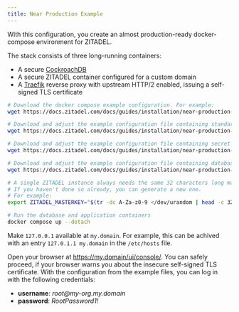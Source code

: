```yaml
---
title: Near Production Example
---
```


With this configuration, you create an almost production-ready docker-compose environment for ZITADEL.

The stack consists of three long-running containers:
- A secure [CockroachDB](https://www.cockroachlabs.com/docs/stable/)
- A secure ZITADEL container configured for a custom domain
- A [Traefik](https://doc.traefik.io/traefik/) reverse proxy with upstream HTTP/2 enabled, issuing a self-signed TLS certificate

```bash
# Download the docker compose example configuration. For example:
wget https://docs.zitadel.com/docs/guides/installation/near-production-example/docker-compose.yaml

# Download and adjust the example configuration file containing standard configuration
wget https://docs.zitadel.com/docs/guides/installation/near-production-example/example-zitadel-config.yaml

# Download and adjust the example configuration file containing secret configuration
wget https://docs.zitadel.com/docs/guides/installation/near-production-example/example-zitadel-secrets.yaml

# Download and adjust the example configuration file containing database initialization configuration
wget https://docs.zitadel.com/docs/guides/installation/near-production-example/example-zitadel-init-steps.yaml

# A single ZITADEL instance always needs the same 32 characters long masterkey
# If you haven't done so already, you can generate a new one.
# For example:
export ZITADEL_MASTERKEY="$(tr -dc A-Za-z0-9 </dev/urandom | head -c 32)"

# Run the database and application containers
docker compose up --detach
```

Make `127.0.0.1` available at `my.domain`. For example, this can be achived with an entry `127.0.1.1 my.domain` in the `/etc/hosts` file.

Open your browser at https://my.domain/ui/console/. You can safely proceed, if your browser warns you about the insecure self-signed TLS certificate.
With the configuration from the example files, you can log in with the following credentials:
- **username**: *root@<span></span>my-org.my.domain*
- **password**: *RootPassword1!*
